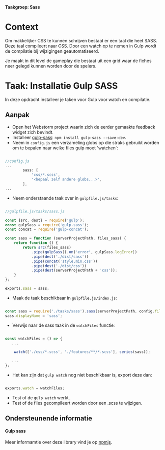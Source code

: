 **Taakgroep: Sass**

# Context

Om makkelijker CSS te kunnen schrijven bestaat er een taal die heet SASS. Deze taal compileert naar CSS. Door een watch op te nemen in Gulp wordt de compilatie bij wijzigingen geautomatiseerd.

Je maakt in dit level de gameplay die bestaat uit een grid waar de fiches neer gelegd kunnen worden door de spelers.

# Taak: Installatie Gulp SASS

In deze opdracht installeer je taken voor Gulp voor watch en compilatie.

## Aanpak

-   Open het Webstorm project waarin zich de eerder gemaakte feedback widget zich bevindt.
-   Installeer [gulp-sass](#gulp-sass): `npm install gulp-sass --save-dev`.
-   Neem in `config.js` een verzameling globs op die straks gebruikt worden om te bepalen naar welke files gulp moet 'watchen':

```javascript

//config.js
...
        sass: [
            'css/*.scss',
            '<bepaal zelf andere globs...>',
        ],  
...

```

-   Neem onderstaande taak over in `gulpfile.js/tasks`:

```javascript

//gulpfile.js/tasks/sass.js  

const {src, dest} = require('gulp');
const gulpSass = require('gulp-sass');
const concat = require('gulp-concat');

const sass = function (serverProjectPath, files_sass) {
    return function () {
        return src(files_sass)
            .pipe(gulpSass().on('error', gulpSass.logError))
            .pipe(dest('./dist/sass'))
            .pipe(concat('style.min.css'))
            .pipe(dest('./dist/css'))
            .pipe(dest(serverProjectPath + 'css'));
    }
};

exports.sass = sass;  

```

-   Maak de taak beschikbaar in `gulpfile.js/index.js`:

```javascript

const sass = require('./tasks/sass').sass(serverProjectPath, config.files.sass);
sass.displayName = 'sass';  

```

-   Verwijs naar de sass taak in de `watchFiles` functie:

```javascript

const watchFiles = () => {
   ...

    watch(['./css/*.scss', './features/**/*.scss'], series(sass));

   ...
};   

```

-   Het kan zijn dat `gulp watch` nog niet beschikbaar is, export deze dan:

```javascript

exports.watch = watchFiles;

```

-   Test of de `gulp watch` werkt.
-   Test of de files gecompileert worden door een .scss te wijzigen.

## Ondersteunende informatie

#### Gulp sass

Meer informamtie over deze library vind je op [npmjs](https://www.npmjs.com/package/gulp-sass).